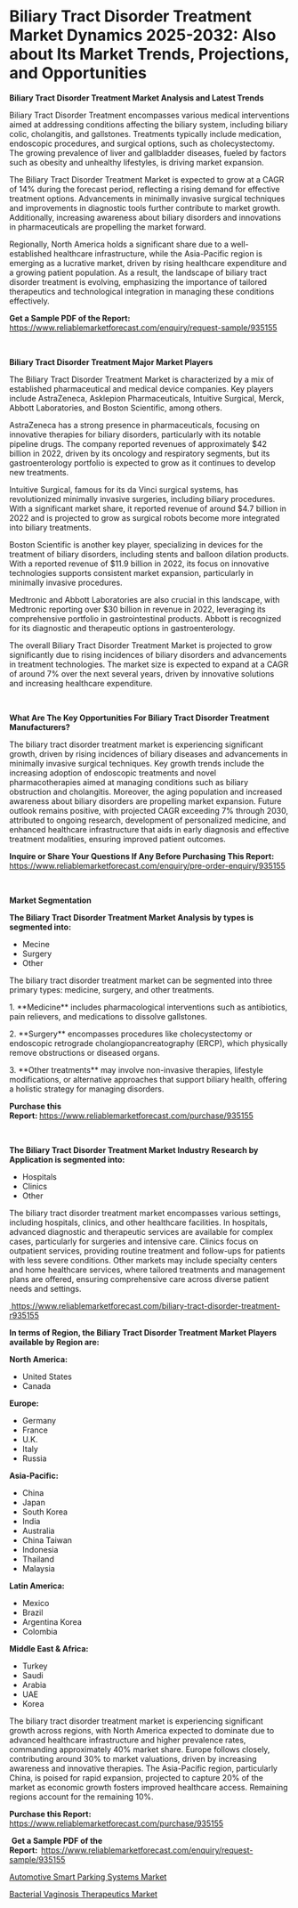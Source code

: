 <p><h1>Biliary Tract Disorder Treatment Market Dynamics 2025-2032: Also about Its Market Trends, Projections, and Opportunities</h1></p><p><strong>Biliary Tract Disorder Treatment Market Analysis and Latest Trends</strong></p>
<p><p>Biliary Tract Disorder Treatment encompasses various medical interventions aimed at addressing conditions affecting the biliary system, including biliary colic, cholangitis, and gallstones. Treatments typically include medication, endoscopic procedures, and surgical options, such as cholecystectomy. The growing prevalence of liver and gallbladder diseases, fueled by factors such as obesity and unhealthy lifestyles, is driving market expansion. </p><p>The Biliary Tract Disorder Treatment Market is expected to grow at a CAGR of 14% during the forecast period, reflecting a rising demand for effective treatment options. Advancements in minimally invasive surgical techniques and improvements in diagnostic tools further contribute to market growth. Additionally, increasing awareness about biliary disorders and innovations in pharmaceuticals are propelling the market forward. </p><p>Regionally, North America holds a significant share due to a well-established healthcare infrastructure, while the Asia-Pacific region is emerging as a lucrative market, driven by rising healthcare expenditure and a growing patient population. As a result, the landscape of biliary tract disorder treatment is evolving, emphasizing the importance of tailored therapeutics and technological integration in managing these conditions effectively.</p></p>
<p><strong>Get a Sample PDF of the Report:&nbsp;</strong> <a href="https://www.reliablemarketforecast.com/enquiry/request-sample/935155?utm_campaign=1167&utm_medium=2&utm_source=Github&utm_content=ia&utm_term=07032025&utm_id=biliary-tract-disorder-treatment">https://www.reliablemarketforecast.com/enquiry/request-sample/935155</a></p>
<p>&nbsp;</p>
<p><strong>Biliary Tract Disorder Treatment Major Market Players</strong></p>
<p><p>The Biliary Tract Disorder Treatment Market is characterized by a mix of established pharmaceutical and medical device companies. Key players include AstraZeneca, Asklepion Pharmaceuticals, Intuitive Surgical, Merck, Abbott Laboratories, and Boston Scientific, among others. </p><p>AstraZeneca has a strong presence in pharmaceuticals, focusing on innovative therapies for biliary disorders, particularly with its notable pipeline drugs. The company reported revenues of approximately $42 billion in 2022, driven by its oncology and respiratory segments, but its gastroenterology portfolio is expected to grow as it continues to develop new treatments.</p><p>Intuitive Surgical, famous for its da Vinci surgical systems, has revolutionized minimally invasive surgeries, including biliary procedures. With a significant market share, it reported revenue of around $4.7 billion in 2022 and is projected to grow as surgical robots become more integrated into biliary treatments.</p><p>Boston Scientific is another key player, specializing in devices for the treatment of biliary disorders, including stents and balloon dilation products. With a reported revenue of $11.9 billion in 2022, its focus on innovative technologies supports consistent market expansion, particularly in minimally invasive procedures.</p><p>Medtronic and Abbott Laboratories are also crucial in this landscape, with Medtronic reporting over $30 billion in revenue in 2022, leveraging its comprehensive portfolio in gastrointestinal products. Abbott is recognized for its diagnostic and therapeutic options in gastroenterology.</p><p>The overall Biliary Tract Disorder Treatment Market is projected to grow significantly due to rising incidences of biliary disorders and advancements in treatment technologies. The market size is expected to expand at a CAGR of around 7% over the next several years, driven by innovative solutions and increasing healthcare expenditure.</p></p>
<p>&nbsp;</p>
<p><strong>What Are The Key Opportunities For Biliary Tract Disorder Treatment Manufacturers?</strong></p>
<p><p>The biliary tract disorder treatment market is experiencing significant growth, driven by rising incidences of biliary diseases and advancements in minimally invasive surgical techniques. Key growth trends include the increasing adoption of endoscopic treatments and novel pharmacotherapies aimed at managing conditions such as biliary obstruction and cholangitis. Moreover, the aging population and increased awareness about biliary disorders are propelling market expansion. Future outlook remains positive, with projected CAGR exceeding 7% through 2030, attributed to ongoing research, development of personalized medicine, and enhanced healthcare infrastructure that aids in early diagnosis and effective treatment modalities, ensuring improved patient outcomes.</p></p>
<p><strong>Inquire or Share Your Questions If Any Before Purchasing This Report:</strong> <a href="https://www.reliablemarketforecast.com/enquiry/pre-order-enquiry/935155?utm_campaign=1167&utm_medium=2&utm_source=Github&utm_content=ia&utm_term=07032025&utm_id=biliary-tract-disorder-treatment">https://www.reliablemarketforecast.com/enquiry/pre-order-enquiry/935155</a></p>
<p>&nbsp;</p>
<p><strong>Market Segmentation</strong></p>
<p><strong>The Biliary Tract Disorder Treatment Market Analysis by types is segmented into:</strong></p>
<p><ul><li>Mecine</li><li>Surgery</li><li>Other</li></ul></p>
<p><p>The biliary tract disorder treatment market can be segmented into three primary types: medicine, surgery, and other treatments. </p><p>1. **Medicine** includes pharmacological interventions such as antibiotics, pain relievers, and medications to dissolve gallstones.</p><p>2. **Surgery** encompasses procedures like cholecystectomy or endoscopic retrograde cholangiopancreatography (ERCP), which physically remove obstructions or diseased organs.</p><p>3. **Other treatments** may involve non-invasive therapies, lifestyle modifications, or alternative approaches that support biliary health, offering a holistic strategy for managing disorders.</p></p>
<p><strong>Purchase this Report:&nbsp;</strong><a href="https://www.reliablemarketforecast.com/purchase/935155?utm_campaign=1167&utm_medium=2&utm_source=Github&utm_content=ia&utm_term=07032025&utm_id=biliary-tract-disorder-treatment">https://www.reliablemarketforecast.com/purchase/935155</a></p>
<p>&nbsp;</p>
<p><strong>The Biliary Tract Disorder Treatment Market Industry Research by Application is segmented into:</strong></p>
<p><ul><li>Hospitals</li><li>Clinics</li><li>Other</li></ul></p>
<p><p>The biliary tract disorder treatment market encompasses various settings, including hospitals, clinics, and other healthcare facilities. In hospitals, advanced diagnostic and therapeutic services are available for complex cases, particularly for surgeries and intensive care. Clinics focus on outpatient services, providing routine treatment and follow-ups for patients with less severe conditions. Other markets may include specialty centers and home healthcare services, where tailored treatments and management plans are offered, ensuring comprehensive care across diverse patient needs and settings.</p></p>
<p><a href="https://www.reliablemarketforecast.com/biliary-tract-disorder-treatment-r935155?utm_campaign=1167&utm_medium=2&utm_source=Github&utm_content=ia&utm_term=07032025&utm_id=biliary-tract-disorder-treatment">&nbsp;https://www.reliablemarketforecast.com/biliary-tract-disorder-treatment-r935155</a></p>
<p><strong>In terms of Region, the Biliary Tract Disorder Treatment Market Players available by Region are:</strong></p>
<p>
    <p> <strong> North America: </strong>
        <ul>
            <li>United States</li>
            <li>Canada</li>
        </ul>
        </p> 
    <p> <strong> Europe: </strong>
        <ul>
            <li>Germany</li>
            <li>France</li>
            <li>U.K.</li>
            <li>Italy</li>
            <li>Russia</li>
        </ul>
        </p> 
    <p> <strong> Asia-Pacific: </strong>
        <ul>
            <li>China</li>
            <li>Japan</li>
            <li>South Korea</li>
            <li>India</li>
            <li>Australia</li>
            <li>China Taiwan</li>
            <li>Indonesia</li>
            <li>Thailand</li>
            <li>Malaysia</li>
        </ul>
        </p> 
    <p> <strong> Latin America: </strong>
        <ul>
            <li>Mexico</li>
            <li>Brazil</li>
            <li>Argentina Korea</li>
            <li>Colombia</li>
        </ul>
        </p> 
    <p> <strong> Middle East & Africa: </strong>
        <ul>
            <li>Turkey</li>
            <li>Saudi</li>
            <li>Arabia</li>
            <li>UAE</li>
            <li>Korea</li>
        </ul>
    </p>
    </p>
<p><p>The biliary tract disorder treatment market is experiencing significant growth across regions, with North America expected to dominate due to advanced healthcare infrastructure and higher prevalence rates, commanding approximately 40% market share. Europe follows closely, contributing around 30% to market valuations, driven by increasing awareness and innovative therapies. The Asia-Pacific region, particularly China, is poised for rapid expansion, projected to capture 20% of the market as economic growth fosters improved healthcare access. Remaining regions account for the remaining 10%.</p></p>
<p><strong>Purchase this Report: </strong><a href="https://www.reliablemarketforecast.com/purchase/935155?utm_campaign=1167&utm_medium=2&utm_source=Github&utm_content=ia&utm_term=07032025&utm_id=biliary-tract-disorder-treatment">https://www.reliablemarketforecast.com/purchase/935155</a></p>
<p>&nbsp;<strong>Get a Sample PDF of the Report:&nbsp;&nbsp;</strong><a href="https://www.reliablemarketforecast.com/enquiry/request-sample/935155?utm_campaign=1167&utm_medium=2&utm_source=Github&utm_content=ia&utm_term=07032025&utm_id=biliary-tract-disorder-treatment">https://www.reliablemarketforecast.com/enquiry/request-sample/935155</a></p>
<p><strong></strong></p>
<p><p><a href="https://github.com/guneycigdem35/Market-Research-Report-List-5/blob/main/automotive-smart-parking-systems-market.md?utm_campaign=1167&utm_medium=2&utm_source=Github&utm_content=ia&utm_term=07032025&utm_id=biliary-tract-disorder-treatment">Automotive Smart Parking Systems Market</a></p><p><a href="https://github.com/mabutironaldo/Market-Research-Report-List-7/blob/main/bacterial-vaginosis-therapeutics-market.md?utm_campaign=1167&utm_medium=2&utm_source=Github&utm_content=ia&utm_term=07032025&utm_id=biliary-tract-disorder-treatment">Bacterial Vaginosis Therapeutics Market</a></p></p>